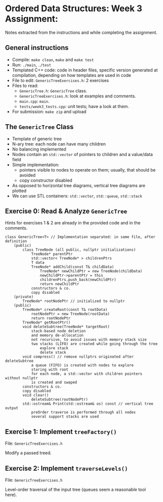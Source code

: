 # Ordered Data Structures: Week 3 Assignment: 

Notes extracted from the instructions and while completing the assignment.

## General instructions

- Compile: `make clean`, `make` and `make test`
- Run: `./main`, `./test`
- Templated C++ code: code in header files, specific version generated at compilation, depending on how templates are used in code
- File to edit: `GenericTreeExercises.h`: 2 exercises
- Files to read:
    - `GenericTree.h`: `GenericTree` class.
    - `GenericTreeExercises.h`: look at examples and comments.
    - `main.cpp`: `main`.
    - `tests/week3_tests.cpp`: unit tests; have a look at them.
- For submission: `make zip` and upload

## The `GenericTree` Class

- Template of generic tree
- N-ary tree: each node can have many children
- No balancing implemented
- Nodes contain an `std::vector` of pointers to children and a value/data field
- Simple implementation:
  - pointers visible to nodes to operate on them; usually, that should be avoided
  - copy constructor disabled
- As opposed to horizontal tree diagrams, vertical tree diagrams are plotted
- We can use STL containers: `std::vector`, `std::queue`, `std::stack`

## Exercise 0: Read & Analyze `GenericTree` 

Hints for exercises 1 & 2 are already in the provided code and in the comments.

```
class GenericTree<T> // Implementation separated: in same file, after definition
    (public)
        class TreeNode (all public, nullptr initializations)
            TreeNode* parentPtr
            std::vector< TreeNode* > childrenPtrs
            T data
            TreeNode* addChild(const T& childData)
                TreeNode* newChildPtr = new TreeNode(childData)
                newChildPtr->parentPtr = this
                childrenPtrs.push_back(newChildPtr)
                return newChildPtr
            constructors & co.
            copy disabled
    (private)
        TreeNode* rootNodePtr // initialized to nullptr
    (public)
        TreeNode* createRoot(const T& rootData)
            rootNodePtr = new TreeNode(rootData)
            return rootNodePtr
        TreeNode* getRootPtr()
        void deleteSubtree(TreeNode* targetRoot)
            stack-based node deletion
            and memory de-allocation
            not recursive, to avoid issues with memory stack size
            two stacks (LIFO) are created while going through the tree
                explore stack
                delete stack
        void compress() // remove nullptrs originated after deleteSubtree
            a queue (FIFO) is created with nodes to explore
            staring with root
            for each node, a std::vector with children pointers without nullptr
            is created and swaped
        constructors & co.
        copy disabled
        void clear()
            deleteSubtree(rootNodePtr)
        std::ostream& Print(std::ostream& os) const // vertical tree output
            preOrder traverse is performed through all nodes
            several support stacks are used

```

## Exercise 1: Implement `treeFactory()`

File: `GenericTreeExercises.h`

Modify a passed treed.

## Exercise 2: Implement `traverseLevels()` 

File: `GenericTreeExercises.h`

Level-order traversal of the input tree (queues seem a reasonable tool here).